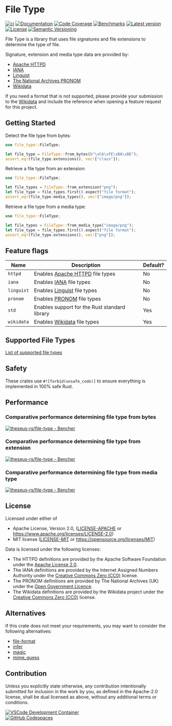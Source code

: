 # File Type

[![ci](https://github.com/theseus-rs/file-type/actions/workflows/ci.yml/badge.svg?branch=main)](https://github.com/theseus-rs/file-type/actions/workflows/ci.yml)
[![Documentation](https://docs.rs/file_type/badge.svg)](https://docs.rs/file_type)
[![Code Coverage](https://codecov.io/gh/theseus-rs/file-type/branch/main/graph/badge.svg)](https://codecov.io/gh/theseus-rs/file-type)
[![Benchmarks](https://img.shields.io/badge/%F0%9F%90%B0_bencher-enabled-6ec241)](https://bencher.dev/perf/theseus-rs-file-type)
[![Latest version](https://img.shields.io/crates/v/file_type.svg)](https://crates.io/crates/file_type)
[![License](https://img.shields.io/crates/l/file_type)](https://github.com/theseus-rs/file-type#license)
[![Semantic Versioning](https://img.shields.io/badge/%E2%9A%99%EF%B8%8F_SemVer-2.0.0-blue)](https://semver.org/spec/v2.0.0.html)

File Type is a library that uses file signatures and file extensions to determine the type of file.

Signature, extension and media type data are provided by:

* [Apache HTTPD](https://github.com/apache/httpd/blob/trunk/docs/conf/mime.types)
* [IANA](https://www.iana.org/assignments/media-types/media-types.xml)
* [Linguist](https://github.com/github-linguist/linguist/blob/main/lib/linguist/languages.yml)
* [The National Archives PRONOM](https://www.nationalarchives.gov.uk/pronom/)
* [Wikidata](https://www.wikidata.org/wiki/Wikidata:WikiProject_Informatics/Structures/File_formats/List)

If you need a format that is not supported, please provide your submission to the
[Wikidata](https://www.wikidata.org/wiki/Wikidata:WikiProject_Informatics/Structures/File_formats/List) and include the
reference when opening a feature request for this project.

## Getting Started

Detect the file type from bytes:

```rust
use file_type::FileType;

let file_type = FileType::from_bytes(b"\xCA\xFE\xBA\xBE");
assert_eq!(file_type.extensions(), vec!["class"]);
```

Retrieve a file type from an extension:

```rust
use file_type::FileType;

let file_types = FileType::from_extension("png");
let file_type = file_types.first().expect("file format");
assert_eq!(file_type.media_types(), vec!["image/png"]);
```

Retrieve a file type from a media type:

```rust
use file_type::FileType;

let file_types = FileType::from_media_type("image/png");
let file_type = file_types.first().expect("file format");
assert_eq!(file_type.extensions(), vec!["png"]);
```

## Feature flags

| Name       | Description                                                                                                                | Default? |
|------------|----------------------------------------------------------------------------------------------------------------------------|----------|
| `httpd`    | Enables [Apache HTTPD](https://github.com/apache/httpd/blob/trunk/docs/conf/mime.types) file types                         | No       |
| `iana`     | Enables [IANA](https://www.iana.org/assignments/media-types/media-types.xml) file types                                    | No       |
| `linguist` | Enables [Linguist](https://github.com/github-linguist/linguist/blob/main/lib/linguist/languages.yml) file types            | No       |
| `pronom`   | Enables [PRONOM](https://www.nationalarchives.gov.uk/PRONOM) file types                                                    | No       |
| `std`      | Enables support for the Rust standard library                                                                              | Yes      |
| `wikidata` | Enables [Wikidata](https://www.wikidata.org/wiki/Wikidata:WikiProject_Informatics/Structures/File_formats/List) file types | Yes      |

## Supported File Types

[List of supported file types](https://github.com/theseus-rs/file-type/blob/main/FILETYPES.md)

## Safety

These crates use `#![forbid(unsafe_code)]` to ensure everything is implemented in 100% safe Rust.

## Performance

### Comparative performance determining file type from bytes

<a href="https://bencher.dev/perf/theseus-rs-file-type?lower_value=false&upper_value=false&lower_boundary=false&upper_boundary=false&x_axis=date_time&branches=e6bda651-ab44-4c6b-8db6-5b495b43ea40&testbeds=4927da7e-2d56-48e6-a579-d78b3787c104&benchmarks=bdf821ff-e1df-478f-923c-6dd28c4509e1%2C709db97a-d220-48b7-996a-2ee7cf2944bd%2Cfa2bef70-dfd4-4834-bbc9-eb3e30af67e5%2C2dc8c116-c6dc-4337-a12e-358b218f67ba&measures=670fcc74-764a-40b6-8cd2-93076b6cc17d&start_time=1736272317659&end_time=1743529917659&tab=plots&plots_search=5c1412b7-4e16-42c0-acb7-9d8c899f6e05&key=true&reports_per_page=4&branches_per_page=8&testbeds_per_page=8&benchmarks_per_page=8&plots_per_page=8&reports_page=1&branches_page=1&testbeds_page=1&benchmarks_page=1&plots_page=1&utm_medium=share&utm_source=bencher&utm_content=img&utm_campaign=perf%2Bimg&utm_term=theseus-rs-file-type"><img src="https://api.bencher.dev/v0/projects/theseus-rs-file-type/perf/img?branches=e6bda651-ab44-4c6b-8db6-5b495b43ea40&heads=&testbeds=4927da7e-2d56-48e6-a579-d78b3787c104&benchmarks=bdf821ff-e1df-478f-923c-6dd28c4509e1%2C709db97a-d220-48b7-996a-2ee7cf2944bd%2Cfa2bef70-dfd4-4834-bbc9-eb3e30af67e5%2C2dc8c116-c6dc-4337-a12e-358b218f67ba&measures=670fcc74-764a-40b6-8cd2-93076b6cc17d&start_time=1736272317659&end_time=1743529917659" title="theseus-rs/file-type" alt="theseus-rs/file-type - Bencher" /></a>

### Comparative performance determining file type from extension

<a href="https://bencher.dev/perf/theseus-rs-file-type?lower_value=false&upper_value=false&lower_boundary=false&upper_boundary=false&x_axis=date_time&branches=e6bda651-ab44-4c6b-8db6-5b495b43ea40&testbeds=4927da7e-2d56-48e6-a579-d78b3787c104&benchmarks=5ea43253-b368-4799-b6bd-a08556196456%2C2328df4a-c516-403c-bc84-2b7c7ee0a0fa&measures=670fcc74-764a-40b6-8cd2-93076b6cc17d&start_time=1736357094393&tab=plots&plots_search=f1500077-7e42-4ded-b658-8dd1f35205d1&key=true&reports_per_page=4&branches_per_page=8&testbeds_per_page=8&benchmarks_per_page=8&plots_per_page=8&reports_page=1&branches_page=1&testbeds_page=1&benchmarks_page=1&plots_page=1&utm_medium=share&utm_source=bencher&utm_content=img&utm_campaign=perf%2Bimg&utm_term=theseus-rs-file-type"><img src="https://api.bencher.dev/v0/projects/theseus-rs-file-type/perf/img?branches=e6bda651-ab44-4c6b-8db6-5b495b43ea40&heads=&testbeds=4927da7e-2d56-48e6-a579-d78b3787c104&benchmarks=5ea43253-b368-4799-b6bd-a08556196456%2C2328df4a-c516-403c-bc84-2b7c7ee0a0fa&measures=670fcc74-764a-40b6-8cd2-93076b6cc17d&start_time=1736357094393" title="theseus-rs/file-type" alt="theseus-rs/file-type - Bencher" /></a>

### Comparative performance determining file type from media type

<a href="https://bencher.dev/perf/theseus-rs-file-type?lower_value=false&upper_value=false&lower_boundary=false&upper_boundary=false&x_axis=date_time&branches=e6bda651-ab44-4c6b-8db6-5b495b43ea40&testbeds=4927da7e-2d56-48e6-a579-d78b3787c104&benchmarks=65468a2b-b06d-4c15-9491-694934dbd036%2C7d89adc9-2bf0-4449-9923-73e1ea4eabd8&measures=670fcc74-764a-40b6-8cd2-93076b6cc17d&start_time=1736357094389&tab=plots&plots_search=f564a523-53a7-491f-a650-7097249dc2cb&key=true&reports_per_page=4&branches_per_page=8&testbeds_per_page=8&benchmarks_per_page=8&plots_per_page=8&reports_page=1&branches_page=1&testbeds_page=1&benchmarks_page=1&plots_page=1&utm_medium=share&utm_source=bencher&utm_content=img&utm_campaign=perf%2Bimg&utm_term=theseus-rs-file-type"><img src="https://api.bencher.dev/v0/projects/theseus-rs-file-type/perf/img?branches=e6bda651-ab44-4c6b-8db6-5b495b43ea40&heads=&testbeds=4927da7e-2d56-48e6-a579-d78b3787c104&benchmarks=65468a2b-b06d-4c15-9491-694934dbd036%2C7d89adc9-2bf0-4449-9923-73e1ea4eabd8&measures=670fcc74-764a-40b6-8cd2-93076b6cc17d&start_time=1736357094389" title="theseus-rs/file-type" alt="theseus-rs/file-type - Bencher" /></a>

## License

Licensed under either of

* Apache License, Version 2.0, ([LICENSE-APACHE](LICENSE-APACHE) or https://www.apache.org/licenses/LICENSE-2.0)
* MIT license ([LICENSE-MIT](LICENSE-MIT) or https://opensource.org/licenses/MIT)

Data is licensed under the following licenses:

* The HTTPD definitions are provided by the Apache Software Foundation under the
  [Apache License 2.0](https://github.com/apache/httpd/blob/trunk/LICENSE).
* The IANA definitions are provided by the Internet Assigned Numbers Authority under the
  [Creative Commons Zero (CC0)](https://www.iana.org/help/licensing-terms) license.
* The PRONOM definitions are provided by The National Archives (UK) under the
  [Open Government Licence](https://www.nationalarchives.gov.uk/doc/open-government-licence/version/3/).
* The Wikidata definitions are provided by the Wikidata project under the
  [Creative Commons Zero (CC0)](https://www.wikidata.org/wiki/Wikidata:Licensing) license.

## Alternatives

If this crate does not meet your requirements, you may want to consider the following alternatives:

* [file-format](https://crates.io/crates/file-format)
* [infer](https://crates.io/crates/infer)
* [magic](https://crates.io/crates/magic)
* [mime_guess](https://crates.io/crates/mime_guess)

## Contribution

Unless you explicitly state otherwise, any contribution intentionally submitted
for inclusion in the work by you, as defined in the Apache-2.0 license, shall be dual licensed as above, without any
additional terms or conditions.

<a href="https://vscode.dev/redirect?url=vscode://ms-vscode-remote.remote-containers/cloneInVolume?url=https://github.com/theseus-rs/file-type">
<img
  src="https://img.shields.io/static/v1?label=VSCode%20Development%20Container&logo=visualstudiocode&message=Open&color=orange"
  alt="VSCode Development Container"
/>
</a>
<br/>
<a href="https://github.dev/theseus-rs/file-type">
<img
  src="https://img.shields.io/static/v1?label=GitHub%20Codespaces&logo=github&message=Open&color=orange"
  alt="GitHub Codespaces"
/>
</a>
